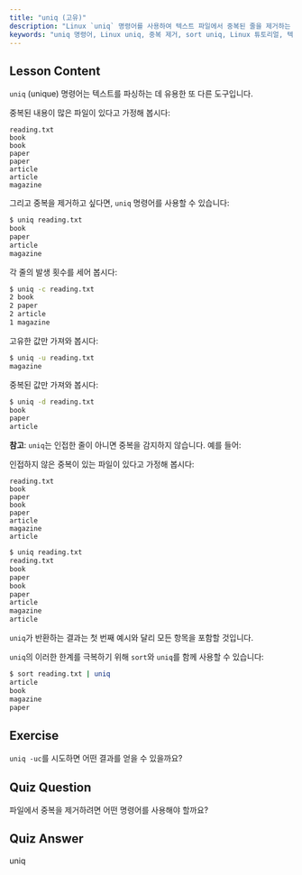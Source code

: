 ```yaml
---
title: "uniq (고유)"
description: "Linux `uniq` 명령어를 사용하여 텍스트 파일에서 중복된 줄을 제거하는 방법을 배웁니다. -c, -u, -d 와 같은 옵션을 알아보고, `sort`와 결합하여 효과적인 데이터 정리를 수행하는 방법을 알아봅니다."
keywords: "uniq 명령어, Linux uniq, 중복 제거, sort uniq, Linux 튜토리얼, 텍스트 처리, 초보자 Linux, Linux 가이드"
---
```


## Lesson Content

`uniq` (unique) 명령어는 텍스트를 파싱하는 데 유용한 또 다른 도구입니다.

중복된 내용이 많은 파일이 있다고 가정해 봅시다:

```plaintext
reading.txt
book
book
paper
paper
article
article
magazine
```

그리고 중복을 제거하고 싶다면, `uniq` 명령어를 사용할 수 있습니다:

```bash
$ uniq reading.txt
book
paper
article
magazine
```

각 줄의 발생 횟수를 세어 봅시다:

```bash
$ uniq -c reading.txt
2 book
2 paper
2 article
1 magazine
```

고유한 값만 가져와 봅시다:

```bash
$ uniq -u reading.txt
magazine
```

중복된 값만 가져와 봅시다:

```bash
$ uniq -d reading.txt
book
paper
article
```

**참고**: `uniq`는 인접한 줄이 아니면 중복을 감지하지 않습니다. 예를 들어:

인접하지 않은 중복이 있는 파일이 있다고 가정해 봅시다:

```plaintext
reading.txt
book
paper
book
paper
article
magazine
article
```

```bash
$ uniq reading.txt
reading.txt
book
paper
book
paper
article
magazine
article
```

`uniq`가 반환하는 결과는 첫 번째 예시와 달리 모든 항목을 포함할 것입니다.

`uniq`의 이러한 한계를 극복하기 위해 `sort`와 `uniq`를 함께 사용할 수 있습니다:

```bash
$ sort reading.txt | uniq
article
book
magazine
paper
```

## Exercise

`uniq -uc`를 시도하면 어떤 결과를 얻을 수 있을까요?

## Quiz Question

파일에서 중복을 제거하려면 어떤 명령어를 사용해야 할까요?

## Quiz Answer

uniq
